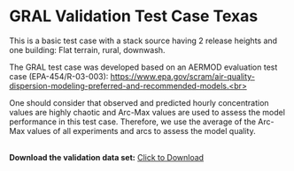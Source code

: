 # GRAL Validation Test Case Texas<br>
This is a basic test case with a stack source having 2 release heights and one building:  Flat terrain, rural, downwash.<br>

The GRAL test case was developed based on an AERMOD evaluation test case (EPA-454/R-03-003): 
https://www.epa.gov/scram/air-quality-dispersion-modeling-preferred-and-recommended-models.<br>

One should consider that observed and predicted hourly concentration values are highly chaotic and Arc-Max values are used to assess the model performance in this test case. Therefore, we use the average of the Arc-Max values of all experiments and arcs to assess the model quality.<br><br>

**Download the validation data set:** <a href="Texas_V2109.7z" download>Click to Download</a>

